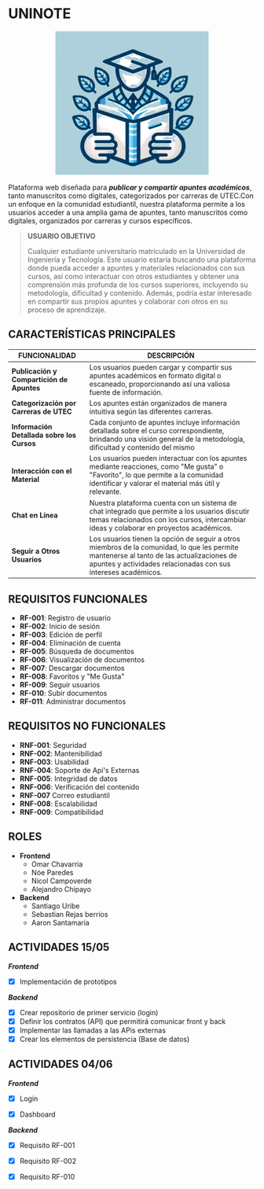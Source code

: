 # UNINOTE
<p align="center">
  <img src="UNINOTE.png" alt="UNINOTE">
</p>

Plataforma web diseñada para ***publicar y compartir apuntes académicos***, tanto manuscritos como digitales, categorizados por carreras de UTEC.Con un enfoque en la comunidad estudiantil, nuestra plataforma permite a los usuarios acceder a una amplia gama de apuntes, tanto manuscritos como digitales, organizados por carreras y cursos específicos.


> **USUARIO OBJETIVO**
> 
> Cualquier estudiante universitario matriculado en la Universidad de Ingeniería y Tecnología. Este usuario estaría buscando una plataforma donde pueda acceder a apuntes y materiales relacionados 
con sus cursos, así como interactuar con otros estudiantes y obtener una comprensión más profunda de los cursos superiores, incluyendo su metodología, dificultad y contenido. 
Además, podría estar interesado en compartir sus propios apuntes y colaborar con otros en su proceso de aprendizaje.

## CARACTERÍSTICAS PRINCIPALES  

| FUNCIONALIDAD                         | DESCRIPCIÓN                                                                                                                                           |
|----------------------------------------|-----------------------------------------------------------------------------------------------------------------------------------------------------------|
| **Publicación y Compartición de Apuntes** | Los usuarios pueden cargar y compartir sus apuntes académicos en formato digital o escaneado, proporcionando así una valiosa fuente de información.    |
| **Categorización por Carreras de UTEC**   | Los apuntes están organizados de manera intuitiva según las diferentes carreras.                         |
| **Información Detallada sobre los Cursos** | Cada conjunto de apuntes incluye información detallada sobre el curso correspondiente, brindando una visión general de la metodología, dificultad y contenido del mismo|
| **Interacción con el Material**          | Los usuarios pueden interactuar con los apuntes mediante reacciones, como "Me gusta" o "Favorito", lo que permite a la comunidad identificar y valorar el material más útil y relevante. |
| **Chat en Línea**                          | Nuestra plataforma cuenta con un sistema de chat integrado que permite a los usuarios discutir temas relacionados con los cursos, intercambiar ideas y colaborar en proyectos académicos. |
| **Seguir a Otros Usuarios**                | Los usuarios tienen la opción de seguir a otros miembros de la comunidad, lo que les permite mantenerse al tanto de las actualizaciones de apuntes y actividades relacionadas con sus intereses académicos. |

## REQUISITOS FUNCIONALES
* **RF-001**: Registro de usuario
* **RF-002**: Inicio de sesión
* **RF-003**: Edición de perfil
* **RF-004**: Eliminación de cuenta
* **RF-005**: Búsqueda de documentos
* **RF-006**: Visualización de documentos
* **RF-007**: Descargar documentos
* **RF-008**: Favoritos y "Me Gusta"
* **RF-009**: Seguir usuarios
* **RF-010**: Subir documentos
* **RF-011**: Administrar documentos

## REQUISITOS NO FUNCIONALES
* **RNF-001**: Seguridad
* **RNF-002**: Mantenibilidad
* **RNF-003**: Usabilidad
* **RNF-004**: Soporte de Api's Externas
* **RNF-005**: Integridad de datos
* **RNF-006**: Verificación del contenido
* **RNF-007**  Correo estudiantil
* **RNF-008**: Escalabilidad
* **RNF-009**: Compatibilidad

## ROLES
* **Frontend**
  - Omar Chavarria       
  - Nóe Paredes
  - Nicol Campoverde
  - Alejandro Chipayo
* **Backend**
  - Santiago Uribe
  - Sebastian Rejas berrios
  - Aaron Santamaria

## ACTIVIDADES 15/05

***Frontend***
- [x] Implementación de prototipos

***Backend***
- [x] Crear repositorio de primer servicio (login)
- [x] Definir los contratos (API) que permitirá comunicar front y back
- [x] Implementar las llamadas a las APis externas
- [x] Crear los elementos de persistencia (Base de datos)

## ACTIVIDADES 04/06

***Frontend***
- [x] Login
- [x] Dashboard


***Backend***
- [x] Requisito RF-001
- [x] Requisito RF-002
- [x] Requisito RF-010






















